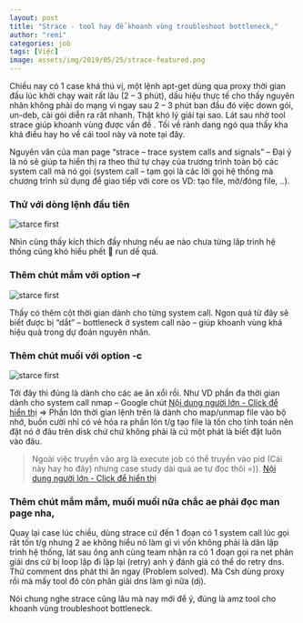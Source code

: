 ```yaml
---
layout: post
title: "Strace - tool hay để khoanh vùng troubleshoot bottleneck,"
author: "remi"
categories: job
tags: [Việc]
image: assets/img/2019/05/25/strace-featured.png
---
```


Chiều nay có 1 case khá thú vị, một lệnh apt-get dùng qua proxy thời gian đầu lúc khởi chạy wait rất lâu (2 – 3 phút), dấu hiệu thực tế cho thấy nguyên nhân không phải do mạng vì ngay sau 2 – 3 phút ban đầu đó việc down gói, un-deb, cài gói diễn ra rất nhanh. Thật khó lý giải tại sao. Lát sau nhờ tool strace giúp khoanh vùng được vấn đề . Tối về rảnh dang ngó qua thấy kha khá điều hay ho về cái tool này và note tại đây.

Nguyên văn của man page “strace – trace system calls and signals” – Đại ý là nó sẽ giúp ta hiển thị ra theo thứ tự chạy của trương trình toàn bộ các system call mà nó gọi (system call – tạm gọi là các lời gọi hệ thống mà chương trình sử dụng để giao tiếp với core os VD: tạo file, mở/đóng file, ..). 

###  Thử với dòng lệnh đầu tiên

![starce first]( {{site.url}}/assets/img/2019/05/25/strace1.png)

Nhìn cũng thấy kích thích đấy nhưng nếu ae nào chưa từng lâp trình hệ thống cũng khó hiểu phết 🙂 run dế quá.

### Thêm chút mắm với option –r

![starce first]( {{site.url}}/assets/img/2019/05/25/strace1.png)

Thấy có thêm cột thời gian dành cho từng system call. Ngon quá từ đây sẽ biết được bị “dắt” – bottleneck ở system call nào – giúp khoanh vùng khá hiệu quả trong dự đoán nguyên nhân.

### Thêm chút muối với option -c 

![starce first]( {{site.url}}/assets/img/2019/05/25/strace3.png)

Tới đây thì đúng là dành cho các ae ăn xổi rồi. Như VD phần đa thời gian dành cho system call nmap – Google chút [Nội dung người lớn - Click để hiển thị](http://man7.org/linux/man-pages//man2/munmap.2.html) => Phần lớn thời gian lệnh trên là dành cho map/unmap file vào bộ nhớ, buồn cười nhỉ có vẻ hóa ra phần lón t/g tạo file là tốn cho tính toán nên đặt nó ở đâu trên disk chứ chứ không phải là cứ một phát là biết đặt luôn vào đâu.

>Ngoài việc truyền vảo arg là execute job có thể truyền vào pid (Cái này hay ho đây) nhưng case study dài quá ae tự đọc thôi =)). [
Nội dung người lớn - Click để hiển thị](https://blog.tanelpoder.com/2013/02/21/peeking-into-linux-kernel-land-using-proc-filesystem-for-quickndirty-troubleshooting/)

### Thêm chút mắm mắm, muối muối nữa chắc ae phải đọc man page nha,


Quay lại case lúc chiều, dùng strace cứ đến 1 đoạn có 1 system call lúc gọi rất tốn t/g nhưng 2 ae không hiểu nó làm gì vì vốn không phải là dân lập trình hệ thống, lát sau ông anh cùng team nhận ra có 1 đoạn gọi ra net phân giải dns cứ bị loop lặp đi lặp lại (retry) anh ý đánh giá có thể do retry dns. Thử comment dns phát thì ăn ngay (Problem solved). Mà Csh dùng proxy rồi mà mấy tool đó còn phân giải dns làm gì nữa (dị).

Nói chung nghe strace cũng lâu mà nay mới để ý, đúng là amz tool cho khoanh vùng troubleshoot bottleneck.